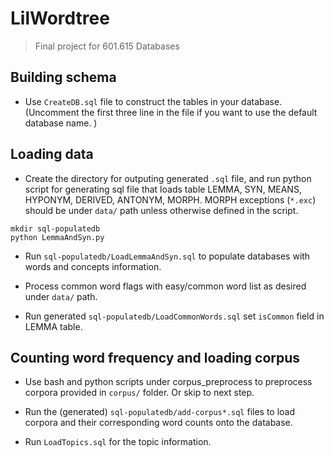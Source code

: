 # LilWordtree

> Final project for 601.615 Databases

## Building schema

- Use `CreateDB.sql` file to construct the tables in your database. (Uncomment the first three line in the file if you want to use the default database name. )

## Loading data

- Create the directory for outputing generated `.sql` file, and run python script for generating sql file that loads table LEMMA, SYN, MEANS, HYPONYM, DERIVED, ANTONYM, MORPH. MORPH exceptions (`*.exc`) should be under `data/` path unless otherwise defined in the script. 
```
mkdir sql-populatedb
python LemmaAndSyn.py
```

- Run `sql-populatedb/LoadLemmaAndSyn.sql` to populate databases with words and concepts information. 

- Process common word flags with easy/common word list as desired under `data/` path. 

- Run generated `sql-populatedb/LoadCommonWords.sql` set `isCommon` field in LEMMA table. 

## Counting word frequency and loading corpus

- Use bash and python scripts under corpus_preprocess to preprocess corpora provided in `corpus/` folder. Or skip to next step. 

- Run the (generated) `sql-populatedb/add-corpus*.sql` files to load corpora and their corresponding word counts onto the database. 

- Run `LoadTopics.sql` for the topic information. 

